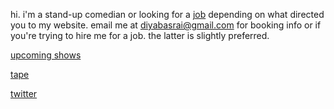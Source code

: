 hi. i'm a stand-up comedian or looking for a [job](dbasrai.github.io/resume) depending on what directed you to my website. email me at diyabasrai@gmail.com for booking info or if you're trying to hire me for a job. the latter is slightly preferred. 

[upcoming shows](comedy)

[tape](https://youtu.be/PHNStRX6W_U)

[twitter](https://twitter.com/diyacomedy)
